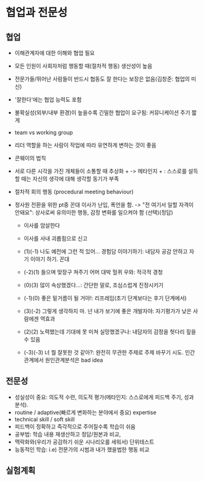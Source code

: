 # 협업과 전문성

## 협업

- 이해관계자에 대한 이해와 협업 필요

- 모든 인원이 사회자처럼 행동할 때(절차적 행동) 생산성이 높음

- 전문가들/뛰어난 사람들이 반드시 협동도 잘 한다는 보장은 없음(김창준: 협업의 미신)

- '잘한다'에는 협업 능력도 포함

- 불확실성(외부/내부 환경)이 높을수록 긴밀한 협업이 요구됨: 커뮤니케이션 주기 짧게

- team vs working group

- 리더 역할을 하는 사람이 작업에 따라 유연하게 변하는 것이 좋음

- 콘웨이의 법칙

- 서로 다른 시각을 가진 개체들이 소통할 때 추상화 + -> 메타인지 + : 스스로를 설득할 때는 자신의 생각에 대해 생각할 동기가 부족

- 절차적 회의 행동 (procedural meeting behaviour)

- 정사원 전환을 위한 pt중 꼰대 이사가 난입, 폭언을 함. -> "전 여기서 일할 자격이 안돼요":                               상사로써 유의미한 행동, 감정 변화를 일으켜야 함 (선택)(정답)

  - 이사를 암살한다
  - 이사를 사내 괴롭힘으로 신고

  - (1)(-1) 나도 예전에 그런 적 있어... 경험담 이야기하기: 내담자 공감 안하고 자기 이야기 하기. 꼰대

  - (-2)(1) 들으며 맞장구 쳐주기 어머 대박 헐퀴 우와: 적극적 경청 

  - (0)(3) 많이 속상했겠다...: 간단한 말로, 조심스럽게 진정시키기

  - (-1)(0) 좋은 밑거름이 될 거야!: 리프레임(초기 단계보다는 후기 단계에서)

  - (3)(-2) 그렇게 생각하지 마. 넌 내가 보기에 좋은 개발자야: 자기평가가 낮은 사람에겐 역효과

  - (2)(2) 노력했는데 기대에 못 미쳐 실망했겠구나: 내담자의 감정을 헛다리 짚을 수 있음

  - (-3)(-3) 너 뭘 잘못한 것 같아?: 완전히 무관한 주제로 주제 바꾸기 시도. 인간관계에서 원인관계분석은 bad idea

    

## 전문성

- 성실성이 중요: 의도적 수련, 의도적 평가(메타인지: 스스로에게 피드백 주기, 성과 분석). 
- routine / adaptive(빠르게 변화하는 분야에서 중요) expertise
- technical skill / soft skill 
- 피드백이 정확하고 즉각적으로 주어질수록 학습이 쉬움
- 공부법: 학습 내용 재생산하고 정답/원본과 비교,
- 맥락화와(우리가 공감하기 쉬운 시나리오를 세워서) 단위테스트
- 능동적인 학습: i.e) 전문가의 시범과 내가 했을법한 행동 비교





## 실험계획



